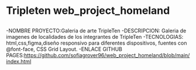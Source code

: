 # Tripleten web_project_homeland

##

-NOMBRE PROYECTO:Galeria de arte TripleTen
-DESCRIPCION: Galeria de imagenes de localidades de los integrantes de TripleTen
-TECNOLOGIAS: html,css,figma,diseño responsivo para diferentes dispositivos, fuentes con @font-face, CSS Grid Layout.
-ENLACE GITHUB PAGES:https://github.com/sofiagrover96/web_project_homeland/blob/main/index.html
